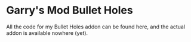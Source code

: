 # Garry's Mod Bullet Holes
All the code for my Bullet Holes addon can be found here, and the actual addon is available nowhere (yet).
